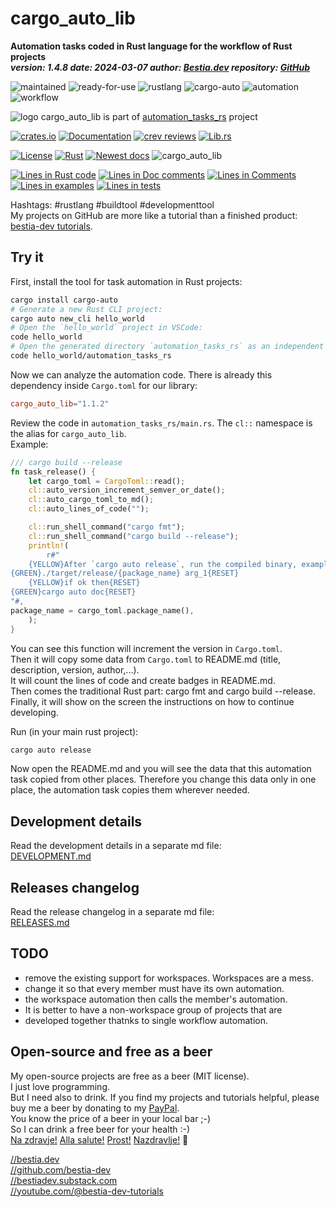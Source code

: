 [//]: # (auto_md_to_doc_comments segment start A)

# cargo_auto_lib

[//]: # (auto_cargo_toml_to_md start)

**Automation tasks coded in Rust language for the workflow of Rust projects**  
***version: 1.4.8 date: 2024-03-07 author: [Bestia.dev](https://bestia.dev) repository: [GitHub](https://github.com/automation-tasks-rs/cargo_auto_lib)***

 ![maintained](https://img.shields.io/badge/maintained-green)
 ![ready-for-use](https://img.shields.io/badge/ready_for_use-green)
 ![rustlang](https://img.shields.io/badge/rustlang-orange)
 ![cargo-auto](https://img.shields.io/badge/cargo_auto-orange)
 ![automation](https://img.shields.io/badge/automation-orange)
 ![workflow](https://img.shields.io/badge/workflow-orange)

[//]: # (auto_cargo_toml_to_md end)

 ![logo](https://raw.githubusercontent.com/automation-tasks-rs/cargo-auto/main/images/logo/logo_cargo_auto.svg)
 cargo_auto_lib is part of [automation_tasks_rs](https://github.com/automation-tasks-rs) project

 [![crates.io](https://img.shields.io/crates/v/cargo_auto_lib.svg)](https://crates.io/crates/cargo_auto_lib)
 [![Documentation](https://docs.rs/cargo_auto_lib/badge.svg)](https://docs.rs/cargo_auto_lib/)
 [![crev reviews](https://web.crev.dev/rust-reviews/badge/crev_count/cargo_auto_lib.svg)](https://web.crev.dev/rust-reviews/crate/cargo_auto_lib/)
 [![Lib.rs](https://img.shields.io/badge/Lib.rs-rust-orange.svg)](https://lib.rs/crates/cargo_auto_lib/)

 [![License](https://img.shields.io/badge/license-MIT-blue.svg)](https://github.com/automation-tasks-rs/cargo_auto_lib/blob/master/LICENSE)
 [![Rust](https://github.com/automation-tasks-rs/cargo_auto_lib/workflows/rust_fmt_auto_build_test/badge.svg)](https://github.com/automation-tasks-rs/cargo_auto_lib/)
 [![Newest docs](https://img.shields.io/badge/newest_docs-brown.svg)](https://automation-tasks-rs.github.io/cargo_auto_lib/cargo_auto_lib/index.html)
 ![cargo_auto_lib](https://bestia.dev/webpage_hit_counter/get_svg_image/276360626.svg)

[//]: # (auto_lines_of_code start)
[![Lines in Rust code](https://img.shields.io/badge/Lines_in_Rust-2476-green.svg)](https://github.com/automation-tasks-rs/cargo_auto_lib/)
[![Lines in Doc comments](https://img.shields.io/badge/Lines_in_Doc_comments-922-blue.svg)](https://github.com/automation-tasks-rs/cargo_auto_lib/)
[![Lines in Comments](https://img.shields.io/badge/Lines_in_comments-379-purple.svg)](https://github.com/automation-tasks-rs/cargo_auto_lib/)
[![Lines in examples](https://img.shields.io/badge/Lines_in_examples-28-yellow.svg)](https://github.com/automation-tasks-rs/cargo_auto_lib/)
[![Lines in tests](https://img.shields.io/badge/Lines_in_tests-79-orange.svg)](https://github.com/automation-tasks-rs/cargo_auto_lib/)

[//]: # (auto_lines_of_code end)

Hashtags: #rustlang #buildtool #developmenttool  
My projects on GitHub are more like a tutorial than a finished product: [bestia-dev tutorials](https://github.com/automation-tasks-rs/tutorials_rust_wasm).

## Try it

First, install the tool for task automation in Rust projects:

```bash
cargo install cargo-auto
# Generate a new Rust CLI project:
cargo auto new_cli hello_world
# Open the `hello_world` project in VSCode:
code hello_world
# Open the generated directory `automation_tasks_rs` as an independent rust project in VSCode.
code hello_world/automation_tasks_rs
```

Now we can analyze the automation code. There is already this dependency inside `Cargo.toml` for our library:  

```toml
cargo_auto_lib="1.1.2"
```

Review the code in `automation_tasks_rs/main.rs`. The `cl::` namespace is the alias for `cargo_auto_lib`.  
Example:  

```rust ignore
/// cargo build --release
fn task_release() {
    let cargo_toml = CargoToml::read();
    cl::auto_version_increment_semver_or_date();
    cl::auto_cargo_toml_to_md();
    cl::auto_lines_of_code("");

    cl::run_shell_command("cargo fmt");
    cl::run_shell_command("cargo build --release");
    println!(
        r#"
    {YELLOW}After `cargo auto release`, run the compiled binary, examples and/or tests{RESET}
{GREEN}./target/release/{package_name} arg_1{RESET}
    {YELLOW}if ok then{RESET}
{GREEN}cargo auto doc{RESET}
"#,
package_name = cargo_toml.package_name(),
    );
}
```

You can see this function will increment the version in `Cargo.toml`.  
Then it will copy some data from `Cargo.toml` to README.md (title, description, version, author,...).  
It will count the lines of code and create badges in README.md.  
Then comes the traditional Rust part: cargo fmt and cargo build --release.  
Finally, it will show on the screen the instructions on how to continue developing.  

Run (in your main rust project):

```bash
cargo auto release
```

Now open the README.md and you will see the data that this automation task copied from other places. Therefore you change this data only in one place, the automation task copies them wherever needed.

## Development details

Read the development details in a separate md file:  
[DEVELOPMENT.md](https://github.com/automation-tasks-rs/cargo_auto_lib/blob/main/DEVELOPMENT.md)

## Releases changelog

Read the release changelog in a separate md file:  
[RELEASES.md](https://github.com/automation-tasks-rs/cargo_auto_lib/blob/main/RELEASES.md)

## TODO

- remove the existing support for workspaces. Workspaces are a mess.
- change it so that every member must have its own automation.
- the workspace automation then calls the member's automation.
- It is better to have a non-workspace group of projects that are
- developed together thatnks to single workflow automation.

## Open-source and free as a beer

My open-source projects are free as a beer (MIT license).  
I just love programming.  
But I need also to drink. If you find my projects and tutorials helpful, please buy me a beer by donating to my [PayPal](https://paypal.me/LucianoBestia).  
You know the price of a beer in your local bar ;-)  
So I can drink a free beer for your health :-)  
[Na zdravje!](https://translate.google.com/?hl=en&sl=sl&tl=en&text=Na%20zdravje&op=translate) [Alla salute!](https://dictionary.cambridge.org/dictionary/italian-english/alla-salute) [Prost!](https://dictionary.cambridge.org/dictionary/german-english/prost) [Nazdravlje!](https://matadornetwork.com/nights/how-to-say-cheers-in-50-languages/) 🍻

[//bestia.dev](https://bestia.dev)  
[//github.com/bestia-dev](https://github.com/bestia-dev)  
[//bestiadev.substack.com](https://bestiadev.substack.com)  
[//youtube.com/@bestia-dev-tutorials](https://youtube.com/@bestia-dev-tutorials)  

[//]: # (auto_md_to_doc_comments segment end A)
